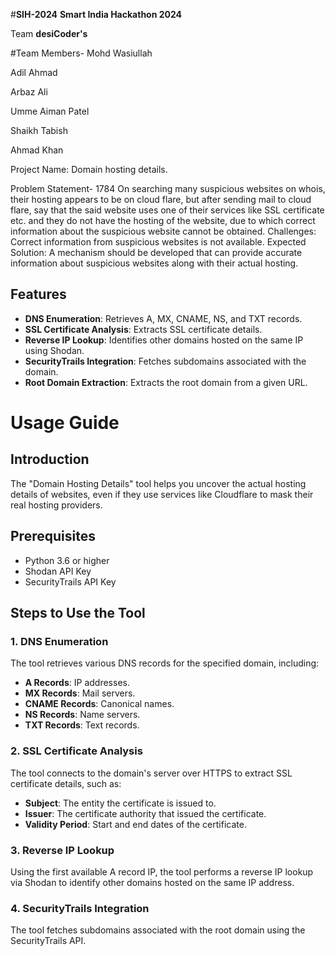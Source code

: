 
#**SIH-2024**
**Smart India Hackathon 2024**




Team **desiCoder's**

#Team Members-
Mohd Wasiullah

Adil Ahmad

Arbaz Ali

Umme Aiman Patel

Shaikh Tabish

Ahmad Khan

Project Name:
Domain hosting details.

Problem Statement- 1784
On searching many suspicious websites on whois, their hosting appears to be on cloud flare, but after sending mail to cloud flare, say that the said website uses one of their services like SSL certificate etc. and they do not have the hosting of the website, due to which correct information about the suspicious website cannot be obtained. Challenges: Correct information from suspicious websites is not available. Expected Solution: A mechanism should be developed that can provide accurate information about suspicious websites along with their actual hosting.

## Features

- **DNS Enumeration**: Retrieves A, MX, CNAME, NS, and TXT records.
- **SSL Certificate Analysis**: Extracts SSL certificate details.
- **Reverse IP Lookup**: Identifies other domains hosted on the same IP using Shodan.
- **SecurityTrails Integration**: Fetches subdomains associated with the domain.
- **Root Domain Extraction**: Extracts the root domain from a given URL.

# Usage Guide

## Introduction

The "Domain Hosting Details" tool helps you uncover the actual hosting details of websites, even if they use services like Cloudflare to mask their real hosting providers.

## Prerequisites

- Python 3.6 or higher
- Shodan API Key
- SecurityTrails API Key

## Steps to Use the Tool

### 1. DNS Enumeration

The tool retrieves various DNS records for the specified domain, including:

- **A Records**: IP addresses.
- **MX Records**: Mail servers.
- **CNAME Records**: Canonical names.
- **NS Records**: Name servers.
- **TXT Records**: Text records.

### 2. SSL Certificate Analysis

The tool connects to the domain's server over HTTPS to extract SSL certificate details, such as:

- **Subject**: The entity the certificate is issued to.
- **Issuer**: The certificate authority that issued the certificate.
- **Validity Period**: Start and end dates of the certificate.

### 3. Reverse IP Lookup

Using the first available A record IP, the tool performs a reverse IP lookup via Shodan to identify other domains hosted on the same IP address.

### 4. SecurityTrails Integration

The tool fetches subdomains associated with the root domain using the SecurityTrails API.

